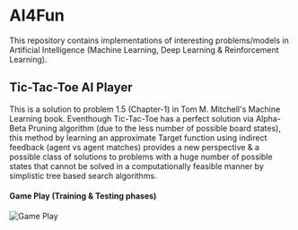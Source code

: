 # AI4Fun
This repository contains implementations of interesting problems/models in Artificial Intelligence (Machine Learning, Deep Learning & Reinforcement Learning).

## Tic-Tac-Toe AI Player
This is a solution to problem 1.5 (Chapter-1) in Tom M. Mitchell's Machine Learning book. Eventhough Tic-Tac-Toe has a perfect solution via Alpha-Beta Pruning algorithm (due to the less number of possible board states), this method by learning an approximate Target function using indirect feedback (agent vs agent matches) provides a new perspective & a possible class of solutions to problems with a huge number of possible states that cannot be solved in a computationally feasible manner by simplistic tree based search algorithms.

#### Game Play (Training & Testing phases)
![Game Play](https://youtu.be/VASUwzqs6OU)
